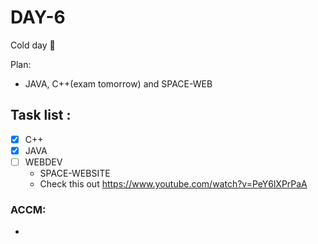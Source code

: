 # DAY-6
Cold day 🥶
<br>

Plan: 
 - JAVA, C++(exam tomorrow) and SPACE-WEB

## Task list :
- [x] C++
- [x] JAVA 
- [ ] WEBDEV 
  - SPACE-WEBSITE
  - Check this out https://www.youtube.com/watch?v=PeY6lXPrPaA

### ACCM: 
- 
